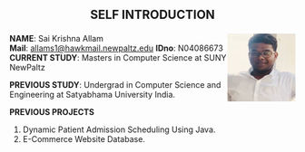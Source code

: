 ## <p align="center"><b>SELF  INTRODUCTION</b></p> 
<img src="IMG_0016.jpg" align="right" width="120" height="120">
 
 **NAME**: Sai Krishna Allam                                                     
 **Mail**: allams1@hawkmail.newpaltz.edu
 **IDno**: N04086673 
 **CURRENT STUDY**: Masters in Computer Science at SUNY NewPaltz
 
 **PREVIOUS STUDY**: Undergrad in Computer Science and Engineering at Satyabhama University India.


**PREVIOUS PROJECTS**
1. Dynamic Patient Admission Scheduling Using Java.
2. E-Commerce Website Database.
